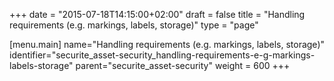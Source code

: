 +++
date = "2015-07-18T14:15:00+02:00"
draft = false
title = "Handling requirements (e.g. markings, labels, storage)"
type = "page"

[menu.main]
name="Handling requirements (e.g. markings, labels, storage)"
identifier="securite_asset-security_handling-requirements-e-g-markings-labels-storage"
parent="securite_asset-security"
weight = 600
+++